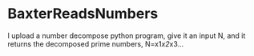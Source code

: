 # BaxterReadsNumbers
I upload a number decompose python program, give it an input N, and it returns the decomposed prime numbers, N=x1*x2*x3...
